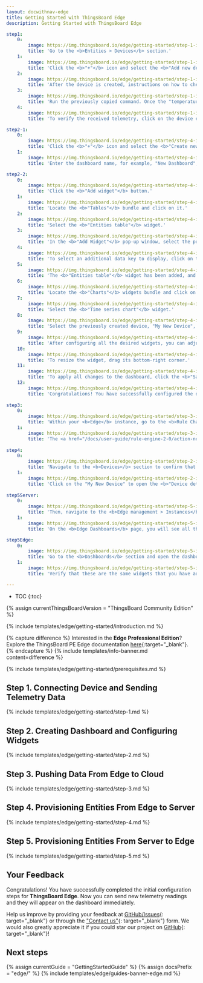 ```yaml
---
layout: docwithnav-edge
title: Getting Started with ThingsBoard Edge
description: Getting Started with ThingsBoard Edge 

step1:
    0:
        image: https://img.thingsboard.io/edge/getting-started/step-1-item-1-ce.webp
        title: 'Go to the <b>Entities > Devices</b> section.'
    1:
        image: https://img.thingsboard.io/edge/getting-started/step-1-item-2-ce.webp 
        title: 'Click the <b>"+"</b> icon and select the <b>"Add new device"</b> option. Enter a name for the device, for example, "My New Device". No other changes are required. Click the <b>"Add"</b> button to create the device.'
    2:
        image: https://img.thingsboard.io/edge/getting-started/step-1-item-3-ce.webp
        title: 'After the device is created, instructions on how to check its <b>connectivity</b> will be provided. Select the <b>messaging protocol</b> and your <b>operating system</b>. Install the required client tools, then copy the provided command.'
    3:
        image: https://img.thingsboard.io/edge/getting-started/step-1-item-4-ce.webp
        title: 'Run the previously copied command. Once the "temperature" readings are published, the device state will change from <span style="color:red">"Inactive"</span> to <span style="color:green">"Active"</span>, and you will see the published "temperature" readings. Finally, close the connectivity window.'
    4:
        image: https://img.thingsboard.io/edge/getting-started/step-1-item-5-ce.webp
        title: 'To verify the received telemetry, click on the device entity and open the <b>"Latest Telemetry"</b> tab.'

step2-1:
    0:
        image: https://img.thingsboard.io/edge/getting-started/step-4-item-1-ce.webp
        title: 'Click the <b>"+"</b> icon and select the <b>"Create new dashboard"</b> option from the drop-down menu.'
    1:
        image: https://img.thingsboard.io/edge/getting-started/step-4-item-2-ce.webp
        title: 'Enter the dashboard name, for example, "New Dashboard", and click the <b>"Add"</b> button to create the dashboard.'

step2-2:
    0:
        image: https://img.thingsboard.io/edge/getting-started/step-4-item-3-ce.webp
        title: 'Click the <b>"Add widget"</b> button.'
    1:
        image: https://img.thingsboard.io/edge/getting-started/step-4-item-4-ce.webp
        title: 'Locate the <b>"Tables"</b> bundle and click on it.'        
    2:
        image: https://img.thingsboard.io/edge/getting-started/step-4-item-5-ce.webp
        title: 'Select the <b>"Entities table"</b> widget.'
    3:
        image: https://img.thingsboard.io/edge/getting-started/step-4-item-6-ce.webp
        title: 'In the <b>"Add Widget"</b> pop-up window, select the previously created device, "My New Device", in the <b>"Device"</b> field.<ul><li>The <b>“name”</b> key has already been added to the <b>“Columns”</b> section. It will display the column with the device name.</li><li>To add another column with different key value, click the <b>"Add column"</b> button.</li></ul>'
    4:
        image: https://img.thingsboard.io/edge/getting-started/step-4-item-7-ce.webp
        title: 'To select an additional data key to display, click on the newly appeared field. In the drop-down menu, you will see the list of the available data keys. Select the <b>"temperature"</b> data key. Click the <b>"Add"</b> button.'
    5:
        image: https://img.thingsboard.io/edge/getting-started/step-4-item-9-ce.webp
        title: 'The <b>"Entities table"</b> widget has been added, and <b>"My New Device"</b> is now displayed in the list. To add another widget, click the <b>"Add widget"</b> button.'
    6:
        image: https://img.thingsboard.io/edge/getting-started/step-4-item-10-ce.webp
        title: 'Locate the <b>"Charts"</b> widgets bundle and click on it.'
    7:
        image: https://img.thingsboard.io/edge/getting-started/step-4-item-11-ce.webp
        title: 'Select the <b>"Time series chart"</b> widget.'
    8:
        image: https://img.thingsboard.io/edge/getting-started/step-4-item-12-ce.webp
        title: 'Select the previously created device, "My New Device", as the <b>data source</b>, and click the <b>"Add"</b> button. The <b>"Time series chart"</b> widget has been successfully added to the dashboard.'
    9:
        image: https://img.thingsboard.io/edge/getting-started/step-4-item-13-ce.webp
        title: 'After configuring all the desired widgets, you can adjust their size and placement on the dashboard as needed. Drag and drop the widget to reposition it on the dashboard.'
    10:
        image: https://img.thingsboard.io/edge/getting-started/step-4-item-14-ce.webp
        title: 'To resize the widget, drag its bottom-right corner.'
    11:
        image: https://img.thingsboard.io/edge/getting-started/step-4-item-15-ce.webp
        title: 'To apply all changes to the dashboard, click the <b>"Save"</b> button in the upper-right corner of the screen.'
    12:
        image: https://img.thingsboard.io/edge/getting-started/step-4-item-16-ce.webp
        title: 'Congratulations! You have successfully configured the dashboard. Now, all new telemetry readings will instantly appear on the dashboard widgets.'
        
step3:
    0:
        image: https://img.thingsboard.io/edge/getting-started/step-3-item-1-ce.webp
        title: 'Within your <b>Edge</b> instance, go to the <b>Rule Chains</b> section and open the <b>"Edge Root Rule Chain"</b>.'
    1:
        image: https://img.thingsboard.io/edge/getting-started/step-3-item-2-ce.webp
        title: 'The <a href="/docs/user-guide/rule-engine-2-0/action-nodes/#push-to-cloud" target="_blank">Push to Cloud</a> rule node is used to transmit messages from edge to cloud after they have been stored in the local database.'
 
step4:
    0:
        image: https://img.thingsboard.io/edge/getting-started/step-2-item-1-ce.webp
        title: 'Navigate to the <b>Devices</b> section to confirm that the newly created device, "My New Device", has been published to the <b>ThingsBoard Server (Cloud)</b>.'
    1:
        image: https://img.thingsboard.io/edge/getting-started/step-2-item-2-ce.webp
        title: 'Click on the "My New Device" to open the <b>"Device details"</b> page and select the <b>"Relations"</b> tab. Switch the direction from <b>"From"</b> to <b>"To"</b> to view the relation to the Edge that provisioned this device.'
   
step5Server:
    0:
        image: https://img.thingsboard.io/edge/getting-started/step-5-item-1-ce.webp
        title: 'Then, navigate to the <b>Edge management > Instances</b> section and click on the <b>"Manage dashboards"</b> button of the instance in question.'
    1:
        image: https://img.thingsboard.io/edge/getting-started/step-5-item-2-ce.webp
        title: 'On the <b>Edge Dashboards</b> page, you will see all the dashboards that are already assigned to this <b>Edge</b>. Click the <b>"+"</b> icon and select newly created dashboard from the drop-down menu. Click the <b>"Assign"</b> button to confirm the assignment.'

step5Edge:
    0:
        image: https://img.thingsboard.io/edge/getting-started/step-5-item-3-ce.webp
        title: 'Go to the <b>Dashboards</b> section and open the dashboard you have created on the <b>ThingsBoard Community Edition Server</b>'    
    1:
        image: https://img.thingsboard.io/edge/getting-started/step-5-item-4-ce.webp
        title: 'Verify that these are the same widgets that you have added on the Cloud.'

---
```


* TOC
{:toc}

{% assign currentThingsBoardVersion = "ThingsBoard Community Edition" %}

{% include templates/edge/getting-started/introduction.md %}

{% capture difference %}
Interested in the **Edge Professional Edition**? Explore the ThingsBoard PE Edge documentation [here](/docs/pe/edge/getting-started/){:target="_blank"}.
{% endcapture %}
{% include templates/info-banner.md content=difference %}

{% include templates/edge/getting-started/prerequisites.md %}

## Step 1. Connecting Device and Sending Telemetry Data

{% include templates/edge/getting-started/step-1.md %}

## Step 2. Creating Dashboard and Configuring Widgets

{% include templates/edge/getting-started/step-2.md %}

## Step 3. Pushing Data From Edge to Cloud

{% include templates/edge/getting-started/step-3.md %}

## Step 4. Provisioning Entities From Edge to Server

{% include templates/edge/getting-started/step-4.md %}

## Step 5. Provisioning Entities From Server to Edge

{% include templates/edge/getting-started/step-5.md %}

## Your Feedback

Congratulations! You have successfully completed the initial configuration steps for **ThingsBoard Edge**. Now you can send new telemetry readings and they will appear on the dashboard immediately.

Help us improve by providing your feedback at [GitHub/Issues](https://github.com/thingsboard/thingsboard-edge/issues){: target="_blank"} or through the ["Contact us"](https://thingsboard.io/docs/contact-us/){: target="_blank"} form.
We would also greatly appreciate it if you could star our project on [GitHub](https://github.com/thingsboard/thingsboard-edge){: target="_blank"}!

## Next steps

{% assign currentGuide = "GettingStartedGuide" %}
{% assign docsPrefix = "edge/" %}
{% include templates/edge/guides-banner-edge.md %}